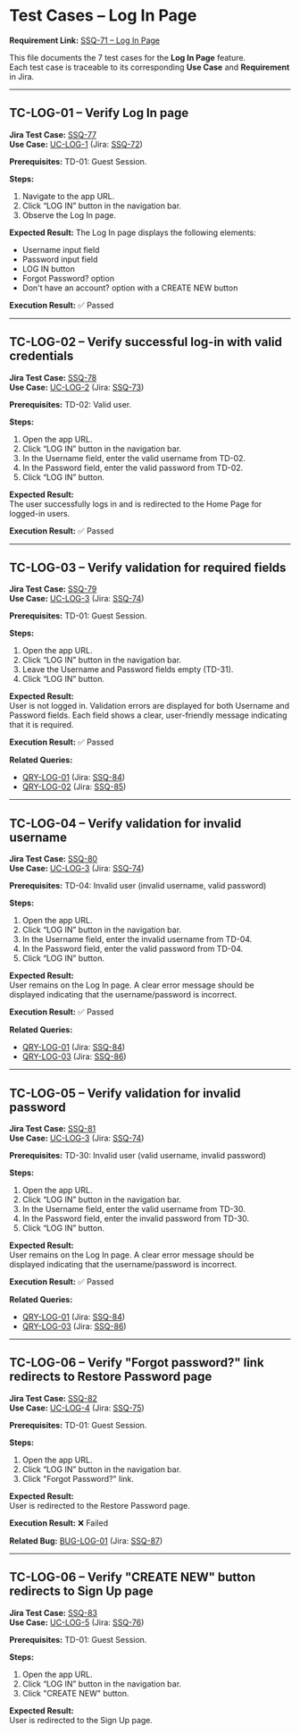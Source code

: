 # Test Cases – Log In Page

**Requirement Link:** [SSQ-71 – Log In Page](https://storyspoilerqa.atlassian.net/browse/SSQ-71)  

This file documents the 7 test cases for the **Log In Page** feature.  
Each test case is traceable to its corresponding **Use Case** and **Requirement** in Jira.  

---

## TC-LOG-01 – Verify Log In page
**Jira Test Case:** [SSQ-77](https://storyspoilerqa.atlassian.net/browse/SSQ-77)  
**Use Case:** [UC-LOG-1](../use-cases/use-cases-log-in-page.md#uc-log-1--access-log-in-page) (Jira: [SSQ-72](https://storyspoilerqa.atlassian.net/browse/SSQ-72))

**Prerequisites:** TD-01: Guest Session.

**Steps:**
1. Navigate to the app URL.
2. Click “LOG IN” button in the navigation bar. 
3. Observe the Log In page.

**Expected Result:**
The Log In page displays the following elements:
- Username input field
- Password input field
- LOG IN button
- Forgot Password? option
- Don't have an account? option with a CREATE NEW button

**Execution Result:** ✅ Passed

---

## TC-LOG-02 – Verify successful log-in with valid credentials
**Jira Test Case:** [SSQ-78](https://storyspoilerqa.atlassian.net/browse/SSQ-78)  
**Use Case:** [UC-LOG-2](../use-cases/use-cases-log-in-page.md#uc-log-2--log-in-with-valid-credentials) (Jira: [SSQ-73](https://storyspoilerqa.atlassian.net/browse/SSQ-73))

**Prerequisites:** TD-02: Valid user.

**Steps:**  
1. Open the app URL.
2. Click “LOG IN” button in the navigation bar.
3. In the Username field, enter the valid username from TD-02.
4. In the Password field, enter the valid password from TD-02.
5. Click “LOG IN” button.

**Expected Result:**  
The user successfully logs in and is redirected to the Home Page for logged-in users.

**Execution Result:** ✅ Passed

---

## TC-LOG-03 – Verify validation for required fields
**Jira Test Case:** [SSQ-79](https://storyspoilerqa.atlassian.net/browse/SSQ-79)  
**Use Case:** [UC-LOG-3](../use-cases/use-cases-log-in-page.md#uc-log-3--validation-errors-for-invalid-credentials) (Jira: [SSQ-74](https://storyspoilerqa.atlassian.net/browse/SSQ-74))

**Prerequisites:** TD-01: Guest Session.

**Steps:**  
1. Open the app URL.
2. Click “LOG IN” button in the navigation bar.
3. Leave the Username and Password fields empty (TD-31).
4. Click “LOG IN” button.

**Expected Result:**  
User is not logged in. Validation errors are displayed for both Username and Password fields. Each field shows a clear, user-friendly message indicating that it is required.

**Execution Result:** ✅ Passed

**Related Queries:** 
- [QRY-LOG-01](../queries/queries.md#qry-log-01--extra-bullet-point-before-unable-to-sign-in-error-message-1) (Jira: [SSQ-84](https://storyspoilerqa.atlassian.net/browse/SSQ-84))
- [QRY-LOG-02](../queries/queries.md#qry-log-02--consistency-of-required-field-messages) (Jira: [SSQ-85](https://storyspoilerqa.atlassian.net/browse/SSQ-85))

---

## TC-LOG-04 – Verify validation for invalid username
**Jira Test Case:** [SSQ-80](https://storyspoilerqa.atlassian.net/browse/SSQ-80)  
**Use Case:** [UC-LOG-3](../use-cases/use-cases-log-in-page.md#uc-log-3--validation-errors-for-invalid-credentials) (Jira: [SSQ-74](https://storyspoilerqa.atlassian.net/browse/SSQ-74))

**Prerequisites:** TD-04: Invalid user (invalid username, valid password)

**Steps:**  
1. Open the app URL.
2. Click “LOG IN” button in the navigation bar.
3. In the Username field, enter the invalid username from TD-04.
4. In the Password field, enter the valid password from TD-04.
5. Click “LOG IN” button.

**Expected Result:**  
User remains on the Log In page. A clear error message should be displayed indicating that the username/password is incorrect.

**Execution Result:** ✅ Passed

**Related Queries:** 
- [QRY-LOG-01](../queries/queries.md#qry-log-01--extra-bullet-point-before-unable-to-sign-in-error-message-1) (Jira: [SSQ-84](https://storyspoilerqa.atlassian.net/browse/SSQ-84))
- [QRY-LOG-03](../queries/queries.md#qry-log-03--generic-error-message-for-invalid-login-credentials) (Jira: [SSQ-86](https://storyspoilerqa.atlassian.net/browse/SSQ-86))

---

## TC-LOG-05 – Verify validation for invalid password
**Jira Test Case:** [SSQ-81](https://storyspoilerqa.atlassian.net/browse/SSQ-81)  
**Use Case:** [UC-LOG-3](../use-cases/use-cases-log-in-page.md#uc-log-3--validation-errors-for-invalid-credentials) (Jira: [SSQ-74](https://storyspoilerqa.atlassian.net/browse/SSQ-74))

**Prerequisites:** TD-30: Invalid user (valid username, invalid password)

**Steps:**  
1. Open the app URL.
2. Click “LOG IN” button in the navigation bar.
3. In the Username field, enter the valid username from TD-30.
4. In the Password field, enter the invalid password from TD-30.
5. Click “LOG IN” button.

**Expected Result:**  
User remains on the Log In page. A clear error message should be displayed indicating that the username/password is incorrect.

**Execution Result:** ✅ Passed

**Related Queries:** 
- [QRY-LOG-01](../queries/queries.md#qry-log-01--extra-bullet-point-before-unable-to-sign-in-error-message-1) (Jira: [SSQ-84](https://storyspoilerqa.atlassian.net/browse/SSQ-84))
- [QRY-LOG-03](../queries/queries.md#qry-log-03--generic-error-message-for-invalid-login-credentials) (Jira: [SSQ-86](https://storyspoilerqa.atlassian.net/browse/SSQ-86))

---

## TC-LOG-06 – Verify "Forgot password?" link redirects to Restore Password page
**Jira Test Case:** [SSQ-82](https://storyspoilerqa.atlassian.net/browse/SSQ-82)  
**Use Case:** [UC-LOG-4](../use-cases/use-cases-log-in-page.md#uc-log-4--redirect-to-forgot-password-page) (Jira: [SSQ-75](https://storyspoilerqa.atlassian.net/browse/SSQ-75))

**Prerequisites:** TD-01: Guest Session.

**Steps:**  
1. Open the app URL.
2. Click “LOG IN” button in the navigation bar.
3. Click "Forgot Password?" link.

**Expected Result:**  
User is redirected to the Restore Password page.

**Execution Result:** ❌ Failed

**Related Bug:** [BUG-LOG-01](../bugs/bug-report.md#bug-log-01--forgot-password-link-redirects-to-home-page-instead-of-restore-password-page) (Jira: [SSQ-87](https://storyspoilerqa.atlassian.net/browse/SSQ-87))

---

## TC-LOG-06 – Verify "CREATE NEW" button redirects to Sign Up page
**Jira Test Case:** [SSQ-83](https://storyspoilerqa.atlassian.net/browse/SSQ-83)  
**Use Case:** [UC-LOG-5](../use-cases/use-cases-log-in-page.md#uc-log-5--redirect-to-sign-up-page) (Jira: [SSQ-76](https://storyspoilerqa.atlassian.net/browse/SSQ-76))

**Prerequisites:** TD-01: Guest Session.

**Steps:**  
1. Open the app URL.
2. Click “LOG IN” button in the navigation bar.
3. Click "CREATE NEW" button.

**Expected Result:**  
User is redirected to the Sign Up page.
